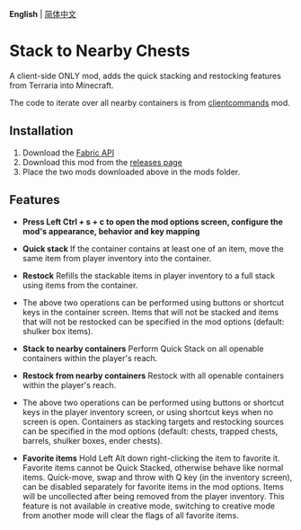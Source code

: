 **English** | [简体中文](README-zh_CN.md)
# Stack to Nearby Chests
A client-side ONLY mod, adds the quick stacking and restocking features from Terraria into Minecraft.

The code to iterate over all nearby containers is from [clientcommands](https://github.com/Earthcomputer/clientcommands) mod.

## Installation
1. Download the [Fabric API](https://minecraft.curseforge.com/projects/fabric)
2. Download this mod from the [releases page](https://github.com/xiaocihua/stack-to-nearby-chests/releases)
3. Place the two mods downloaded above in the mods folder.

## Features
- **Press Left Ctrl + s + c to open the mod options screen, configure the mod's appearance, behavior and key mapping**


- **Quick stack** If the container contains at least one of an item, move the same item from player inventory into the container.
- **Restock** Refills the stackable items in player inventory to a full stack using items from the container. 
- The above two operations can be performed using buttons or shortcut keys in the container screen.
Items that will not be stacked and items that will not be restocked can be specified in the mod options (default: shulker box items).


- **Stack to nearby containers** Perform Quick Stack on all openable containers within the player's reach.
- **Restock from nearby containers** Restock with all openable containers within the player's reach.
- The above two operations can be performed using buttons or shortcut keys in the player inventory screen, 
or using shortcut keys when no screen is open.
Containers as stacking targets and restocking sources can be specified in the mod options (default: chests, trapped chests, barrels, shulker boxes, ender chests).


- **Favorite items** Hold Left Alt down right-clicking the item to favorite it. Favorite items cannot be Quick Stacked, otherwise behave like normal items.
Quick-move, swap and throw with Q key (in the inventory screen), can be disabled separately for favorite items in the mod options. Items will be uncollected after being removed from the player inventory.
This feature is not available in creative mode, switching to creative mode from another mode will clear the flags of all favorite items.
